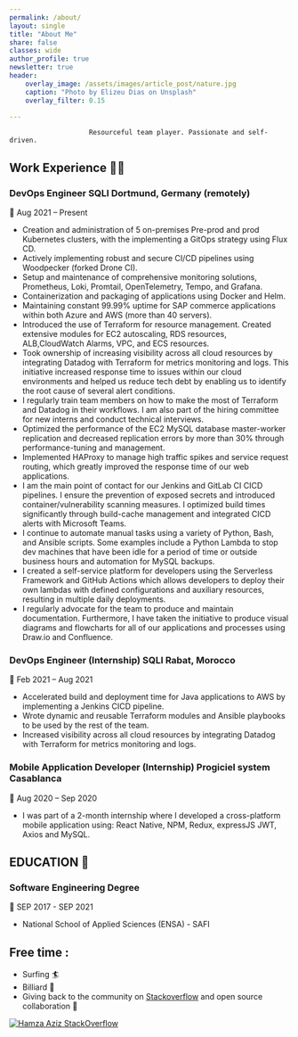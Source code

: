 ```yaml
---
permalink: /about/
layout: single
title: "About Me"
share: false
classes: wide
author_profile: true
newsletter: true
header:
    overlay_image: /assets/images/article_post/nature.jpg
    caption: "Photo by Elizeu Dias on Unsplash"
    overlay_filter: 0.15

---
```

                        Resourceful team player. Passionate and self-driven.

## Work Experience 👨‍💻

### DevOps Engineer SQLI Dortmund, Germany (remotely) 
📅 <time> Aug 2021 – Present </time>
- Creation and administration of 5 on-premises Pre-prod and prod Kubernetes clusters, with the implementing a GitOps strategy using Flux CD.
- Actively implementing robust and secure CI/CD pipelines using Woodpecker (forked Drone CI).
- Setup and maintenance of comprehensive monitoring solutions, Prometheus, Loki, Promtail, OpenTelemetry, Tempo, and Grafana. 
- Containerization and packaging of applications using Docker and Helm.
- Maintaining constant 99.99% uptime for SAP commerce applications within both Azure and AWS (more than 40 servers).
- Introduced the use of Terraform for resource management. Created extensive modules for EC2 autoscaling, RDS resources, ALB,CloudWatch Alarms, VPC, and ECS resources.
- Took ownership of increasing visibility across all cloud resources by integrating Datadog with Terraform for metrics monitoring and logs. This initiative increased response time to issues within our cloud environments and helped us reduce tech debt by enabling us to identify the root cause of several alert conditions.
- I regularly train team members on how to make the most of Terraform and Datadog in their workflows. I am also part of the hiring committee for new interns and conduct technical interviews.
- Optimized the performance of the EC2 MySQL database master-worker replication and decreased replication errors by more than 30% through performance-tuning and management.
- Implemented HAProxy to manage high traffic spikes and service request routing, which greatly improved the response time of our web applications.
- I am the main point of contact for our Jenkins and GitLab CI CICD pipelines. I ensure the prevention of exposed secrets and introduced container/vulnerability scanning measures. I optimized build times significantly through build-cache management and integrated CICD alerts with Microsoft Teams.
- I continue to automate manual tasks using a variety of Python, Bash, and Ansible scripts. Some examples include a Python Lambda to stop dev machines that have been idle for a period of time or outside business hours and automation for MySQL backups.
- I created a self-service platform for developers using the Serverless Framework and GitHub Actions which allows developers to deploy their own lambdas with defined configurations and auxiliary resources, resulting in multiple daily deployments.
- I regularly advocate for the team to produce and maintain documentation. Furthermore, I have taken the initiative to produce visual diagrams and flowcharts for all of our applications and processes using Draw.io and Confluence.

### DevOps Engineer (Internship) SQLI Rabat, Morocco 
📅 <time> Feb 2021 – Aug 2021 </time>


- Accelerated build and deployment time for Java applications to AWS by implementing a Jenkins CICD pipeline.
- Wrote dynamic and reusable Terraform modules and Ansible playbooks to be used by the rest of the team.
- Increased visibility across all cloud resources by integrating Datadog with Terraform for metrics monitoring and logs.

### Mobile Application Developer (Internship) Progiciel system Casablanca 
📅 <time> Aug 2020 – Sep 2020 </time>


- I was part of a 2-month internship where I developed a cross-platform mobile application using:
React Native, NPM, Redux, expressJS JWT, Axios and MySQL.

## EDUCATION 🏫
### Software Engineering Degree 
📅 <time> SEP 2017 - SEP 2021 </time>
- National School of Applied Sciences (ENSA) - SAFI 


## Free time :
 - Surfing 🏄 
 - Billiard 🎱
 - Giving back to the community on [Stackoverflow](https://stackoverflow.com/users/10735209/hamza) and open source collaboration 🤝

  
[![Hamza Aziz StackOverflow](https://github-readme-stackoverflow.vercel.app/?userID=10735209)](https://stackoverflow.com/users/10735209/hamza)